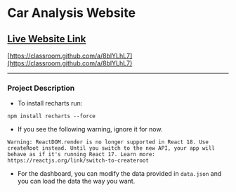 # Car Analysis Website

## [Live Website Link](https://classroom.github.com/a/8blYLhL7)
[https://classroom.github.com/a/8blYLhL7](https://classroom.github.com/a/8blYLhL7)

--------------
### Project Description
* To install recharts run:

`npm install recharts --force`

* If you see the following warning, ignore it for now. 

`Warning: ReactDOM.render is no longer supported in React 18. Use createRoot instead. Until you switch to the new API, your app will behave as if it's running React 17. Learn more: https://reactjs.org/link/switch-to-createroot`

* For the dashboard, you can modify the data provided in `data.json` and you can load the data the way you want. 